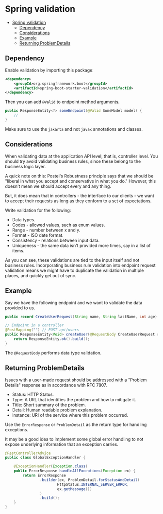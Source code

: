# Spring validation

- [Spring validation](#spring-validation)
  - [Dependency](#dependency)
  - [Considerations](#considerations)
  - [Example](#example)
  - [Returning ProblemDetails](#returning-problemdetails)

## Dependency
Enable validation by importing this package:

```xml
<dependency>
    <groupId>org.springframework.boot</groupId>
    <artifactId>spring-boot-starter-validation</artifactId>
</dependency>
```

Then you can add `@Valid` to endpoint method arguments.

```java
public ResponseEntity<?> someEndpoint(@Valid SomeModel model) {
    // 
}
```

Make sure to use the `jakarta` and not `javax` annotations and classes.

## Considerations

When validating data at the application API level, that is, controller level. You should try avoid validating business rules, since these belong to the business logic layer.

A quick note on this: Postel's Robustness principle says that we should be "liberal in what you accept and conservative in what you do." However, this doesn't mean we should accept every and any thing.

But, it does mean that in controllers - the interface to our clients - we want to accept their requests as long as they conform to a set of expectations.

Write validation for the following:
- Data types.
- Codes - allowed values, such as enum values.
- Range - number between x and y.
- Format - ISO date format.
- Consistency - relations between input data.
- Uniqueness - the same data isn't provided more times, say in a list of items.

As you can see, these validations are tied to the input itself and not business rules. Incorporating business rule validation into endpoint request validation means we might have to duplicate the validation in multiple places, and quickly get out of sync.

## Example

Say we have the following endpoint and we want to validate the data provided to us.

```java
public record CreateUserRequest(String name, String lastName, int age) {}

// Endpoint in a controller
@PostMapping("") // POST api/users
public ResponseEntity<Void> createUser(@RequestBody CreateUserRequest request) {
    return ResponseEntity.ok().build();
}
```

The `@RequestBody` performs data type validation.


## Returning ProblemDetails

Issues with a user-made request should be addressed with a "Problem Details" response as in accordance with RFC 7807.

- Status: HTTP Status.
- Type: A URL that identifies the problem and how to mitigate it.
- Title: Short summary of the problem.
- Detail: Human readable problem explanation.
- Instance: URI of the service where this problem occurred.

Use the `ErrorResponse` or `ProblemDetail` as the return type for handling exceptions.

It may be a good idea to implement some global error handling to not expose underlying information that an exception carries.

```java
@RestControllerAdvice
public class GlobalExceptionHandler {

    @ExceptionHandler(Exception.class)
    public ErrorResponse handleAllExceptions(Exception ex) {
        return ErrorResponse
                .builder(ex, ProblemDetail.forStatusAndDetail(
                        HttpStatus.INTERNAL_SERVER_ERROR,
                        ex.getMessage())
                )
                .build();
    }
}
```